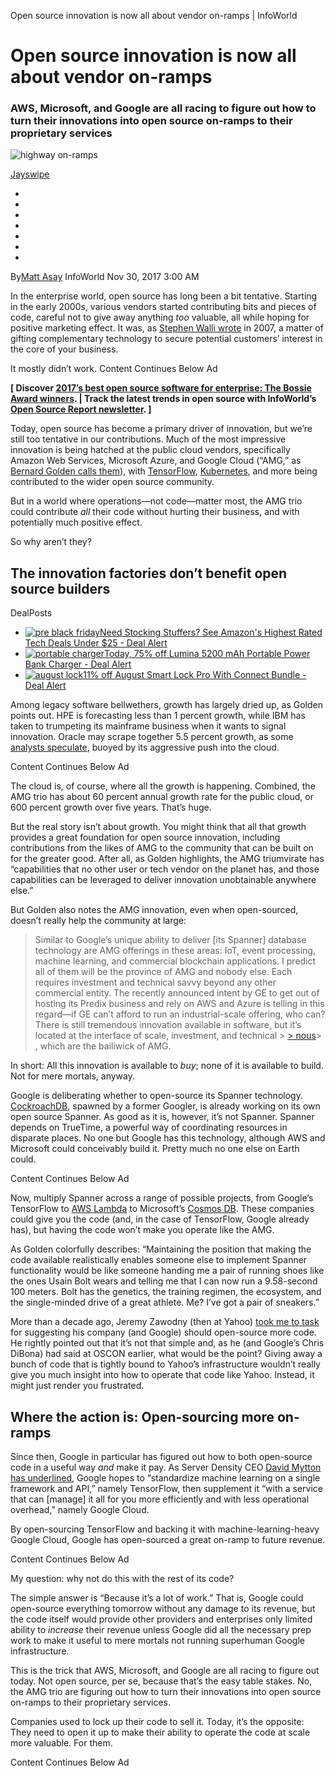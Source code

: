 Open source innovation is now all about vendor on-ramps | InfoWorld

# Open source innovation is now all about vendor on-ramps

### AWS, Microsoft, and Google are all racing to figure out how to turn their innovations into open source on-ramps to their proprietary services

![highway on-ramps](../_resources/6b3d24ad98636a5fa077b945dc9d1c44.jpg)

[Jayswipe](https://commons.wikimedia.org/wiki/File:Looking_over_CMJ_from_Hopetoun_Street_Bridge.JPG)

-
-
-
-
-
-
-
By[Matt Asay](https://www.infoworld.com/author/Matt-Asay/)
InfoWorld
Nov 30, 2017 3:00 AM

In the enterprise world, open source has long been a bit tentative. Starting in the early 2000s, various vendors started contributing bits and pieces of code, careful not to give away anything *too* valuable, all while hoping for positive marketing effect. It was, as [Stephen Walli wrote](http://stephesblog.blogs.com/my_weblog/2007/05/core_complement.html) in 2007, a matter of gifting complementary technology to secure potential customers’ interest in the core of your business.

It mostly didn’t work.
Content Continues Below
Ad

**[ Discover [2017’s best open source software for enterprise: The Bossie Award winners](https://www.infoworld.com/article/3227918/bossies-2017-the-best-of-open-source-software-awards.html#tk.ifw-infsb). | Track the latest trends in open source with InfoWorld’s [Open Source Report newsletter](https://www.infoworld.com/newsletters/signup.html#tk.ifw-infsb). ]**

Today, open source has become a primary driver of innovation, but we’re still too tentative in our contributions. Much of the most impressive innovation is being hatched at the public cloud vendors, specifically Amazon Web Services, Microsoft Azure, and Google Cloud (“AMG,” as [Bernard Golden calls them](http://bernardgolden.com/2017/11/amg-q317-cloud-financials-foretell-disruption/)), with [TensorFlow](https://www.infoworld.com/article/3237304/whats-new-in-tensorflow-machine-learning.html), [Kubernetes](https://www.infoworld.com/article/3207686/how-to-get-started-with-kubernetes.html), and more being contributed to the wider open source community.

But in a world where operations—not code—matter most, the AMG trio could contribute *all* their code without hurting their business, and with potentially much positive effect.

So why aren’t they?

## The innovation factories don’t benefit open source builders

DealPosts

- [![pre black friday](../_resources/47a75679222404218c2a2a6db017e4aa.jpg)](https://www.infoworld.com/article/3239787/mobile/need-stocking-stuffers-see-amazons-highest-rated-tech-deals-under-25-deal-alert.html)[Need Stocking Stuffers? See Amazon's Highest Rated Tech Deals Under $25 - Deal Alert](https://www.infoworld.com/article/3239787/mobile/need-stocking-stuffers-see-amazons-highest-rated-tech-deals-under-25-deal-alert.html)
- [![portable charger](../_resources/6b551ed0469c9e54e2b94391b7ce20b2.jpg)](https://www.infoworld.com/article/3237987/mobile/today-75-off-lumina-5200-mah-portable-power-bank-charger-deal-alert.html)[Today, 75% off Lumina 5200 mAh Portable Power Bank Charger - Deal Alert](https://www.infoworld.com/article/3237987/mobile/today-75-off-lumina-5200-mah-portable-power-bank-charger-deal-alert.html)
- [![august lock](../_resources/912dd17c1d75a6d60e424943afbaef26.jpg)](https://www.infoworld.com/article/3237469/home-tech/11-off-august-smart-lock-pro-with-connect-bundle-deal-alert.html)[11% off August Smart Lock Pro With Connect Bundle - Deal Alert](https://www.infoworld.com/article/3237469/home-tech/11-off-august-smart-lock-pro-with-connect-bundle-deal-alert.html)

Among legacy software bellwethers, growth has largely dried up, as Golden points out. HPE is forecasting less than 1 percent growth, while IBM has taken to trumpeting its mainframe business when it wants to signal innovation. Oracle may scrape together 5.5 percent growth, as some [analysts speculate](https://seekingalpha.com/article/4127685-oracle-tries-end-2017-clouds), buoyed by its aggressive push into the cloud.

Content Continues Below
Ad

The cloud is, of course, where all the growth is happening. Combined, the AMG trio has about 60 percent annual growth rate for the public cloud, or 600 percent growth over five years. That’s huge.

But the real story isn’t about growth. You might think that all that growth provides a great foundation for open source innovation, including contributions from the likes of AMG to the community that can be built on for the greater good. After all, as Golden highlights, the AMG triumvirate has “capabilities that no other user or tech vendor on the planet has, and those capabilities can be leveraged to deliver innovation unobtainable anywhere else.”

But Golden also notes the AMG innovation, even when open-sourced, doesn’t really help the community at large:

> Similar to Google’s unique ability to deliver [its Spanner] database technology are AMG offerings in these areas: IoT, event processing, machine learning, and commercial blockchain applications. I predict all of them will be the province of AMG and nobody else. Each requires investment and technical savvy beyond any other commercial entity. The recently announced intent by GE to get out of hosting its Predix business and rely on AWS and Azure is telling in this regard—if GE can’t afford to run an industrial-scale offering, who can? There is still tremendous innovation available in software, but it’s located at the interface of scale, investment, and technical > [> nous](https://en.wikipedia.org/wiki/Nous)> , which are the bailiwick of AMG.

In short: All this innovation is available to *buy*; none of it is available to build. Not for mere mortals, anyway.

Google is deliberating whether to open-source its Spanner technology. [CockroachDB](https://www.infoworld.com/article/3195773/open-source-sql-database-cockroachdb-hits-10.html), spawned by a former Googler, is already working on its own open source Spanner. As good as it is, however, it’s not Spanner. Spanner depends on TrueTime, a powerful way of coordinating resources in disparate places. No one but Google has this technology, although AWS and Microsoft could conceivably build it. Pretty much no one else on Earth could.

Content Continues Below
Ad

Now, multiply Spanner across a range of possible projects, from Google’s TensorFlow to [AWS Lambda](https://www.infoworld.com/article/3204669/aws-lambda-tutorial-how-amazons-serverless-functions-work.html) to Microsoft’s [Cosmos DB](https://www.infoworld.com/article/3223728/nosql-standouts-the-best-key-value-databases-compared.html). These companies could give you the code (and, in the case of TensorFlow, Google already has), but having the code won’t make you operate like the AMG.

As Golden colorfully describes: “Maintaining the position that making the code available realistically enables someone else to implement Spanner functionality would be like someone handing me a pair of running shoes like the ones Usain Bolt wears and telling me that I can now run a 9.58-second 100 meters. Bolt has the genetics, the training regimen, the ecosystem, and the single-minded drive of a great athlete. Me? I’ve got a pair of sneakers.”

More than a decade ago, Jeremy Zawodny (then at Yahoo) [took me to task](http://jeremy.zawodny.com/blog/archives/007112.html) for suggesting his company (and Google) should open-source more code. He rightly pointed out that it’s not that simple and, as he (and Google’s Chris DiBona) had said at OSCON earlier, what would be the point? Giving away a bunch of code that is tightly bound to Yahoo’s infrastructure wouldn’t really give you much insight into how to operate that code like Yahoo. Instead, it might just render you frustrated.

## Where the action is: Open-sourcing more on-ramps

Since then, Google in particular has figured out how to both open-source code in a useful way *and* make it pay. As Server Density CEO [David Mytton has underlined](http://www.infoworld.com/article/3072569/cloud-computing/googles-cloud-strategy-becomes-clearer-with-tensorflow.html), Google hopes to “standardize machine learning on a single framework and API,” namely TensorFlow, then supplement it “with a service that can [manage] it all for you more efficiently and with less operational overhead,” namely Google Cloud.

By open-sourcing TensorFlow and backing it with machine-learning-heavy Google Cloud, Google has open-sourced a great on-ramp to future revenue.

Content Continues Below
Ad

My question: why not do this with the rest of its code?

The simple answer is “Because it’s a lot of work.” That is, Google could open-source everything tomorrow without any damage to its revenue, but the code itself would provide other providers and enterprises only limited ability to *increase* their revenue unless Google did all the necessary prep work to make it useful to mere mortals not running superhuman Google infrastructure.

This is the trick that AWS, Microsoft, and Google are all racing to figure out today. Not open source, per se, because that’s the easy table stakes. No, the AMG trio are figuring out how to turn their innovations into open source on-ramps to their proprietary services.

Companies used to lock up their code to sell it. Today, it’s the opposite: They need to open it up to make their ability to operate the code at scale more valuable. For them.

Content Continues Below
Ad